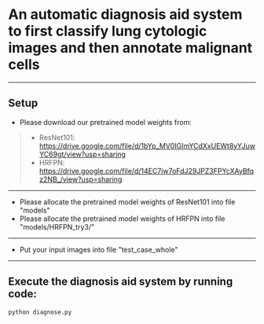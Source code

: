 # An automatic diagnosis aid system to first classify lung cytologic images and then annotate malignant cells

---
## Setup
-  Please download our pretrained model weights from:
>   - ResNet101: https://drive.google.com/file/d/1bYp_MV0IGImYCdXxUEWt8yYJuwYC69gt/view?usp=sharing
>   - HRFPN: https://drive.google.com/file/d/14EC7iw7oFdJ29JPZ3FPYcXAyBfqz2NB_/view?usp=sharing
---
- Please allocate the pretrained model weights of ResNet101 into file "models"
- Please allocate the pretrained model weights of HRFPN into file "models/HRFPN_try3/"
---
- Put your input images into file "test_case_whole"
---
## Execute the diagnosis aid system by running code:
```
python diagnose.py
```

